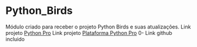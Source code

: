 # Python_Birds
Módulo criado para receber o projeto Python Birds e suas atualizações. 
 Link projeto [Python Pro](https://pythonpro.com.br/)
Link projeto [Plataforma Python Pro](plataforma.dev.pro.br)
0-  Link github incluido




